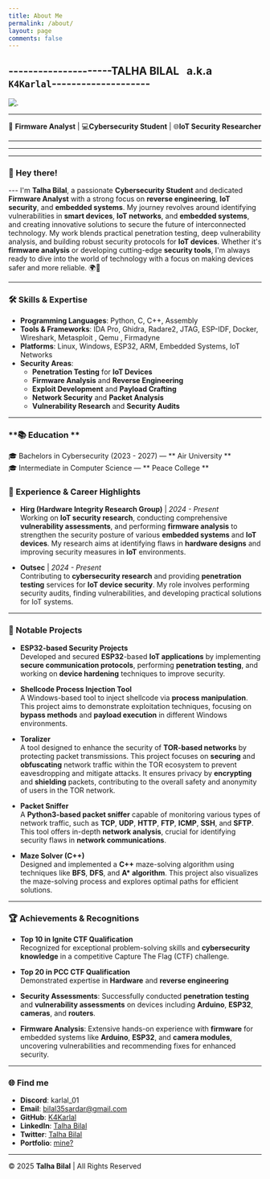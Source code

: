 ```yaml
---
title: About Me
permalink: /about/
layout: page
comments: false
---
```


## ---------------------**TALHA BILAL** &nbsp; a.k.a &nbsp; `K4Karlal`--------------------  

![.](../../assets/img/me.png)

---

🔐 **Firmware Analyst** | 💻**Cybersecurity Student** | 🌐**IoT Security Researcher**

--- 
--- 
--- 


### 👋 Hey there! 
--- I'm **Talha Bilal**, a passionate **Cybersecurity Student** and dedicated **Firmware Analyst** with a strong focus on **reverse engineering**, **IoT security**, and **embedded systems**. My journey revolves around identifying vulnerabilities in **smart devices**, **IoT networks**, and **embedded systems**, and creating innovative solutions to secure the future of interconnected technology. My work blends practical penetration testing, deep vulnerability analysis, and building robust security protocols for **IoT devices**. Whether it's **firmware analysis** or developing cutting-edge **security tools**, I'm always ready to dive into the world of technology with a focus on making devices safer and more reliable. 🌍🔐

---

### **🛠️ Skills & Expertise**
- **Programming Languages**: Python, C, C++, Assembly
- **Tools & Frameworks**: IDA Pro, Ghidra, Radare2, JTAG, ESP-IDF, Docker, Wireshark, Metasploit , Qemu , Firmadyne 
- **Platforms**: Linux, Windows, ESP32, ARM, Embedded Systems, IoT Networks
- **Security Areas**:
  - **Penetration Testing** for **IoT Devices**
  - **Firmware Analysis** and **Reverse Engineering**
  - **Exploit Development** and **Payload Crafting**
  - **Network Security** and **Packet Analysis**
  - **Vulnerability Research** and **Security Audits**
  
---


### **📚 Education **
🎓 Bachelors in Cybersecurity (2023 - 2027) — ** Air University **   
🎓 Intermediate in Computer Science — ** Peace College **



### **🚀 Experience & Career Highlights**
- **Hirg (Hardware Integrity Research Group)** | *2024 - Present*  
  Working on **IoT security research**, conducting comprehensive **vulnerability assessments**, and performing **firmware analysis** to strengthen the security posture of various **embedded systems** and **IoT devices**. My research aims at identifying flaws in **hardware designs** and improving security measures in **IoT** environments.

- **Outsec** | *2024 - Present*  
  Contributing to **cybersecurity research** and providing **penetration testing** services for **IoT device security**. My role involves performing security audits, finding vulnerabilities, and developing practical solutions for IoT systems.

---

### **🔨 Notable Projects**
- **ESP32-based Security Projects**  
  Developed and secured **ESP32**-based **IoT applications** by implementing **secure communication protocols**, performing **penetration testing**, and working on **device hardening** techniques to improve security.

- **Shellcode Process Injection Tool**  
  A Windows-based tool to inject shellcode via **process manipulation**. This project aims to demonstrate exploitation techniques, focusing on **bypass methods** and **payload execution** in different Windows environments.

- **Toralizer**  
  A tool designed to enhance the security of **TOR-based networks** by protecting packet transmissions. This project focuses on **securing** and **obfuscating** network traffic within the TOR ecosystem to prevent eavesdropping and mitigate attacks. It ensures privacy by **encrypting** and **shielding** packets, contributing to the overall safety and anonymity of users in the TOR network.


- **Packet Sniffer**  
  A **Python3-based packet sniffer** capable of monitoring various types of network traffic, such as **TCP**, **UDP**, **HTTP**, **FTP**, **ICMP**, **SSH**, and **SFTP**. This tool offers in-depth **network analysis**, crucial for identifying security flaws in **network communications**.

- **Maze Solver (C++)**  
  Designed and implemented a **C++** maze-solving algorithm using techniques like **BFS**, **DFS**, and **A\* algorithm**. This project also visualizes the maze-solving process and explores optimal paths for efficient solutions.

---

### **🏆 Achievements & Recognitions**
- **Top 10 in Ignite CTF Qualification**  
  Recognized for exceptional problem-solving skills and **cybersecurity knowledge** in a competitive Capture The Flag (CTF) challenge.

- **Top 20 in PCC CTF Qualification**  
  Demonstrated expertise in **Hardware** and **reverse engineering** 

- **Security Assessments**: Successfully conducted **penetration testing** and **vulnerability assessments** on devices including **Arduino**, **ESP32**, **cameras**, and **routers**. 
- **Firmware Analysis**: Extensive hands-on experience with **firmware** for embedded systems like **Arduino**, **ESP32**, and **camera modules**, uncovering vulnerabilities and recommending fixes for enhanced security.

---
### 🌐 **Find me**
- **Discord**: karlal_01  
- **Email**: bilal35sardar@gmail.com 
- **GitHub**: [K4Karlal](https://github.com/K4Karlal)  
- **LinkedIn**: [Talha Bilal](https://www.linkedin.com/in/talha-bilal-karlal/)  
- **Twitter**:  [Talha Bilal](https://www.linkedin.com/in/talha-bilal-karlal/) 
- **Portfolio**: [mine?](https://k4karlal.github.io)  

---

© 2025 **Talha Bilal** | All Rights Reserved
